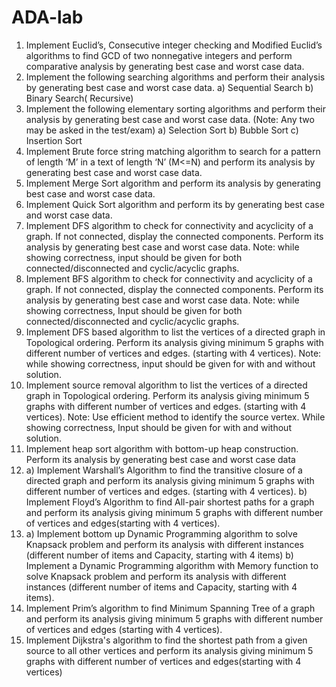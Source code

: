 # ADA-lab
1. Implement Euclid’s, Consecutive integer checking and Modified Euclid’s algorithms 
to find GCD of two nonnegative integers and perform comparative analysis by 
generating best case and worst case data.
2. Implement the following searching algorithms and perform their analysis by 
generating best case and worst case data.
a) Sequential Search 
b) Binary Search( Recursive)
3. Implement the following elementary sorting algorithms and perform their analysis by 
generating best case and worst case data. (Note: Any two may be asked in the 
test/exam) 
a) Selection Sort b) Bubble Sort c) Insertion Sort
4. Implement Brute force string matching algorithm to search for a pattern of length ‘M’ 
in a text of length ‘N’ (M<=N) and perform its analysis by generating best case and 
worst case data.
5. Implement Merge Sort algorithm and perform its analysis by generating best case and 
worst case data.
6. Implement Quick Sort algorithm and perform its by generating best case and worst
case data.
7. Implement DFS algorithm to check for connectivity and acyclicity of a graph. If not 
connected, display the connected components. Perform its analysis by generating best 
case and worst case data.
Note: while showing correctness, input should be given for both 
connected/disconnected and cyclic/acyclic graphs.
8. Implement BFS algorithm to check for connectivity and acyclicity of a graph. If not 
connected, display the connected components. Perform its analysis by generating best 
case and worst case data.
Note: while showing correctness, Input should be given for both 
connected/disconnected and cyclic/acyclic graphs.
9. Implement DFS based algorithm to list the vertices of a directed graph in Topological 
ordering. Perform its analysis giving minimum 5 graphs with different number of 
vertices and edges. (starting with 4 vertices).
Note: while showing correctness, input should be given for with and without 
solution. 
10. Implement source removal algorithm to list the vertices of a directed graph in 
Topological ordering. Perform its analysis giving minimum 5 graphs with different 
number of vertices and edges. (starting with 4 vertices).
Note: Use efficient method to identify the source vertex.
 While showing correctness, Input should be given for with and without 
solution.
11. Implement heap sort algorithm with bottom-up heap construction. Perform its 
analysis by generating best case and worst case data
12. a) Implement Warshall’s Algorithm to find the transitive closure of a directed graph 
and perform its analysis giving minimum 5 graphs with different number of vertices 
and edges. (starting with 4 vertices).
b) Implement Floyd’s Algorithm to find All-pair shortest paths for a graph and 
perform its analysis giving minimum 5 graphs with different number of vertices and 
edges(starting with 4 vertices).
13. a) Implement bottom up Dynamic Programming algorithm to solve Knapsack 
problem and perform its analysis with different instances (different number of 
items and Capacity, starting with 4 items)
b) Implement a Dynamic Programming algorithm with Memory function to solve 
Knapsack problem and perform its analysis with different instances (different 
number of items and Capacity, starting with 4 items). 
14. Implement Prim’s algorithm to find Minimum Spanning Tree of a graph and perform 
its analysis giving minimum 5 graphs with different number of vertices and edges
(starting with 4 vertices).
15. Implement Dijkstra's algorithm to find the shortest path from a given source to all 
other vertices and perform its analysis giving minimum 5 graphs with different 
number of vertices and edges(starting with 4 vertices)
